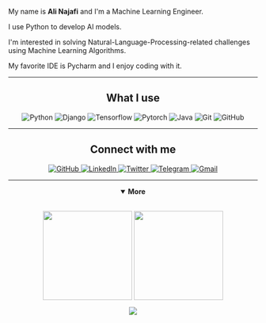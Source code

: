 My name is **Ali Najafi** and I'm a Machine Learning Engineer.

I use Python to develop AI models.

I'm interested in solving Natural-Language-Processing-related challenges using Machine Learning Algorithms.

My favorite IDE is Pycharm and I enjoy coding with it.

---

<h2 align="center">What I use</h2>

<p align="center">
    <img src="https://img.shields.io/badge/-PYTHON-777BB4?style=for-the-badge&logo=python&logoColor=white" alt="Python">
    <img src="https://img.shields.io/badge/-DJANGO-007BB4?style=for-the-badge&logo=django&logoColor=white" alt="Django">
    <img src="https://img.shields.io/badge/-TENSORFLOW-e67e22?style=for-the-badge&logo=tensorflow&logoColor=white" alt="Tensorflow">
    <img src="https://img.shields.io/badge/-PYTORCH-34495e?style=for-the-badge&logo=pytorch&logoColor=white" alt="Pytorch">
    <img src="https://img.shields.io/badge/-Java-005900?style=for-the-badge&logo=java&logoColor=white" alt="Java">
    <img src="https://img.shields.io/badge/-Git-F05032?style=for-the-badge&logo=git&logoColor=white" alt="Git">
    <img src="https://img.shields.io/badge/-Github-181717?style=for-the-badge&logo=github&logoColor=white" alt="GitHub">
    
</p>


---

<h2 align="center">Connect with me</h2>

<p align="center">
    <a href="https://github.com/alinajafi1998" target="_blank">
        <img src="https://img.shields.io/badge/-Github-181717?&logo=github&logoColor=white&style=for-the-badge" alt="GitHub">
    </a>
    <a href="https://www.linkedin.com/in/najafi-ali1998/" target="_blank">
        <img src="https://img.shields.io/badge/-LinkedIn-0077B5?logo=linkedin&logoColor=white&style=for-the-badge" alt="LinkedIn">
    </a>
    <a href="https://twitter.com/CoderLone" target="_blank">
        <img src="https://img.shields.io/badge/-Twitter-1da1f2?logo=twitter&logoColor=white&style=for-the-badge" alt="Twitter">
    </a>
    <a href="https://t.me/TheLoneCoder" target="_blank">
        <img src="https://img.shields.io/badge/-Telegram-2CA5E0?logo=telegram&logoColor=white&style=for-the-badge" alt="Telegram">
    </a>
    <a href="mailto:najafi1998ali@gmail.com" target="_blank">
        <img src="https://img.shields.io/badge/-Gmail-D14836?logo=gmail&logoColor=white&style=for-the-badge" alt="Gmail">
    </a>
</p>

---

<details align="center" open>
    <summary>
        <b>More</b><br>
    </summary>
    <br>
    <p>
        <img  height="180em" align="center" src="https://github-readme-stats.vercel.app/api?username=alinajafi1998&show_icons=true&theme=vue"/>
        <img  height="180em" align="center" src="https://github-readme-stats.vercel.app/api/top-langs?username=alinajafi1998&layout=compact&theme=vue" />
    </p>
    <p>
        <img align="center" src="https://github-profile-trophy.vercel.app/?username=alinajafi1998" />
    </p>

  
  



</details>
